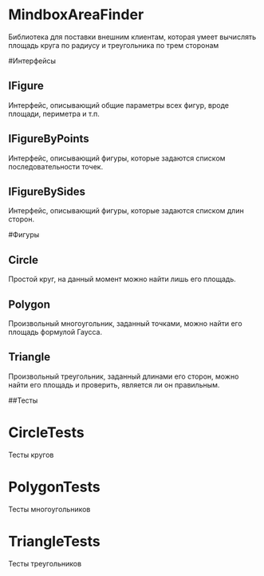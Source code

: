 # MindboxAreaFinder
Библиотека для поставки внешним клиентам, которая умеет вычислять площадь круга по радиусу и треугольника по трем сторонам

#Интерфейсы
## IFigure
Интерфейс, описывающий общие параметры всех фигур, вроде площади, периметра и т.п.
## IFigureByPoints
Интерфейс, описывающий фигуры, которые задаются списком последовательности точек.
## IFigureBySides
Интерфейс, описывающий фигуры, которые задаются списком длин сторон.

#Фигуры
## Circle
Простой круг, на данный момент можно найти лишь его площадь.
## Polygon
Произвольный многоугольник, заданный точками, можно найти его площадь формулой Гаусса.
## Triangle
Произвольный треугольник, заданный длинами его сторон, можно найти его площадь и проверить, является ли он правильным.

##Тесты
# CircleTests
Тесты кругов
# PolygonTests
Тесты многоугольников
# TriangleTests
Тесты треугольников
